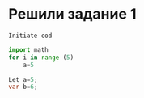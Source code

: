 # Решили задание 1
```
Initiate cod
```
```python
import math
for i in range (5)
    a=5
```
```java script
Let a=5;
var b=6;

